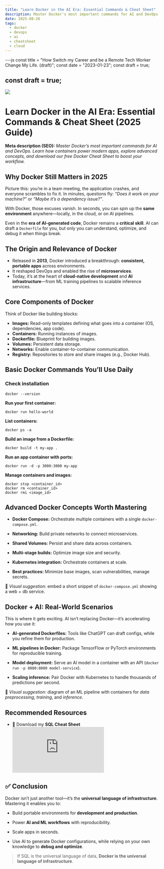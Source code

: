 ```yaml
---
title: "Learn Docker in the AI Era: Essential Commands & Cheat Sheet"
description: Master Docker's most important commands for AI and DevOps. Learn how containers power modern apps, explore advanced concepts, and download the Docker Cheat Sheet to boost your workflow.
date: 2025-08-26
tags:
  - docker
  - devops
  - ai
  - cheatsheet
  - cloud
---
```


---js
const title = "How Switch my Career and be a Remote Tech Worker Change My Life. (draft)";
const date = "2023-01-23";
const draft = true;

const draft = true;
---


![](https://photos.jussmor.com/insights/blog/Learn%20docker%20IA/DockerForData.webp)

#  Learn Docker in the AI Era: Essential Commands & Cheat Sheet (2025 Guide)


**Meta description (SEO):** *Master Docker’s most important commands for AI and DevOps. Learn how containers power modern apps, explore advanced concepts, and download our free Docker Cheat Sheet to boost your workflow.*


##  Why Docker Still Matters in 2025  
Picture this: you’re in a team meeting, the application crashes, and everyone scrambles to fix it. In minutes, questions fly: *“Does it work on your machine?”* or *“Maybe it’s a dependency issue?”*.  

With Docker, those excuses vanish. In seconds, you can spin up the **same environment** anywhere—locally, in the cloud, or on AI pipelines.  

Even in the **era of AI-generated code**, Docker remains a **critical skill**. AI can draft a `Dockerfile` for you, but only you can understand, optimize, and debug it when things break.  

##  The Origin and Relevance of Docker  
- Released in **2013**, Docker introduced a breakthrough: **consistent, portable apps** across environments.  
- It reshaped DevOps and enabled the rise of **microservices**.  
- Today, it’s at the heart of **cloud-native development** and **AI infrastructure**—from ML training pipelines to scalable inference services.  

## Core Components of Docker  
Think of Docker like building blocks:  

- **Images:** Read-only templates defining what goes into a container (OS, dependencies, app code).  
- **Containers:** Running instances of images.  
- **Dockerfile:** Blueprint for building images.  
- **Volumes:** Persistent data storage.  
- **Networks:** Enable container-to-container communication.  
- **Registry:** Repositories to store and share images (e.g., Docker Hub).  

##  Basic Docker Commands You’ll Use Daily  

### Check installation

```
docker --version
```

**Run your first container:**

```
docker run hello-world
```

**List containers:**

```
docker ps -a
```

**Build an image from a Dockerfile:**

``` 
docker build -t my-app .
```

**Run an app container with ports:**

```
docker run -d -p 3000:3000 my-app
```

**Manage containers and images:**

``` 
docker stop <container_id> 
docker rm <container_id> 
docker rmi <image_id>

```

## Advanced Docker Concepts Worth Mastering

- **Docker Compose:** Orchestrate multiple containers with a single `docker-compose.yml`.
    
- **Networking:** Build private networks to connect microservices.
    
- **Shared Volumes:** Persist and share data across containers.
    
- **Multi-stage builds:** Optimize image size and security.
    
- **Kubernetes integration:** Orchestrate containers at scale.
    
- **Best practices:** Minimize base images, scan vulnerabilities, manage secrets.
    

📌 _Visual suggestion_: embed a short snippet of `docker-compose.yml` showing a web + db service.


## Docker + AI: Real-World Scenarios

This is where it gets exciting. AI isn’t replacing Docker—it’s accelerating how you use it:

- **AI-generated Dockerfiles:** Tools like ChatGPT can draft configs, while you refine them for production.
    
- **ML pipelines in Docker:** Package TensorFlow or PyTorch environments for reproducible training.
    
- **Model deployment:** Serve an AI model in a container with an API (`docker run -p 8080:8080 model-service`).
    
- **Scaling inference:** Pair Docker with Kubernetes to handle thousands of predictions per second.
    

📌 _Visual suggestion_: diagram of an ML pipeline with containers for _data preprocessing_, _training_, and _inference_.

## Recommended Resources

- 📄 Download my **SQL Cheat Sheet** 
![](https://photos.jussmor.com/insights/blog/Cheat%20sheet/Docker%202.pdf)

## ✅ Conclusion

Docker isn’t just another tool—it’s the **universal language of infrastructure**. Mastering it enables you to:

- Build portable environments for **development and production**.
    
- Power **AI and ML workflows** with reproducibility.
    
- Scale apps in seconds.
    
- Use AI to generate Docker configurations, while relying on your own knowledge to **debug and optimize**.
    

> If SQL is the universal language of data, **Docker is the universal language of infrastructure**.